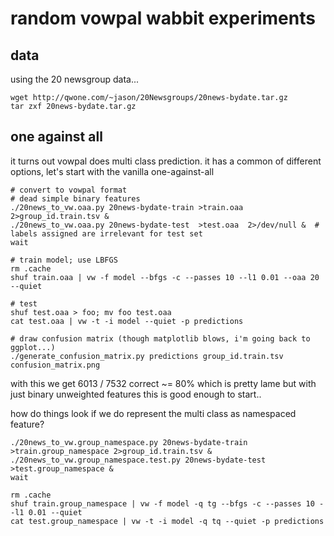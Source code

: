# random vowpal wabbit experiments

## data

using the 20 newsgroup data...
    
    wget http://qwone.com/~jason/20Newsgroups/20news-bydate.tar.gz
    tar zxf 20news-bydate.tar.gz

## one against all

it turns out vowpal does multi class prediction. it has a common of different options, let's start with the vanilla one-against-all

    # convert to vowpal format
    # dead simple binary features
    ./20news_to_vw.oaa.py 20news-bydate-train >train.oaa 2>group_id.train.tsv &
    ./20news_to_vw.oaa.py 20news-bydate-test  >test.oaa  2>/dev/null &  # labels assigned are irrelevant for test set
    wait

    # train model; use LBFGS 
    rm .cache
    shuf train.oaa | vw -f model --bfgs -c --passes 10 --l1 0.01 --oaa 20 --quiet

    # test
    shuf test.oaa > foo; mv foo test.oaa
    cat test.oaa | vw -t -i model --quiet -p predictions

    # draw confusion matrix (though matplotlib blows, i'm going back to ggplot...)
    ./generate_confusion_matrix.py predictions group_id.train.tsv confusion_matrix.png

with this we get 6013 / 7532 correct ~= 80% which is pretty lame but with just binary unweighted features this is good enough to start..

how do things look if we do represent the multi class as namespaced feature?

    ./20news_to_vw.group_namespace.py 20news-bydate-train >train.group_namespace 2>group_id.train.tsv &
    ./20news_to_vw.group_namespace.test.py 20news-bydate-test >test.group_namespace &
    wait

    rm .cache
    shuf train.group_namespace | vw -f model -q tg --bfgs -c --passes 10 --l1 0.01 --quiet
    cat test.group_namespace | vw -t -i model -q tq --quiet -p predictions








